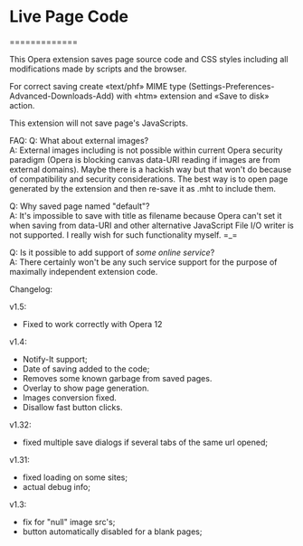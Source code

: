 # Live Page Code
=============

This Opera extension saves page source code and CSS styles including all modifications made by scripts and the browser.

For correct saving create «text/phf» MIME type (Settings-Preferences-Advanced-Downloads-Add) with «htm» extension and «Save to disk» action.

This extension will not save page's JavaScripts.  

FAQ:
Q: What about external images?  
A: External images including is not possible within current Opera security paradigm (Opera is blocking canvas data-URI reading if images are from external domains). Maybe there is a hackish way but that won't do because of compatibility and security considerations. The best way is to open page generated by the extension and then re-save it as .mht to include them.  

Q: Why saved page named "default"?  
A: It's impossible to save with title as filename because Opera can't set it when saving from data-URI and other alternative JavaScript File I/O writer is not supported. I really wish for such functionality myself. =_=  

Q: Is it possible to add support of _some online service_?  
A: There certainly won't be any such service support for the purpose of maximally independent extension code.  

Changelog:

v1.5:   

* Fixed to work correctly with Opera 12

v1.4:  

* Notify-It support;  
* Date of saving added to the code;  
* Removes some known garbage from saved pages.
* Overlay to show page generation.
* Images conversion fixed.
* Disallow fast button clicks.

v1.32:  

* fixed multiple save dialogs if several tabs of the same url opened;  

v1.31:  

* fixed loading on some sites;  
* actual debug info;  

v1.3:  
* fix for "null" image src's;  
* button automatically disabled for a blank pages;  
